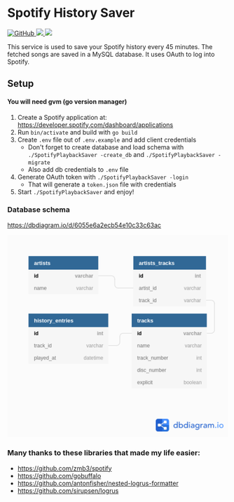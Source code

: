 # Spotify History Saver

<p align="left">
    <a href="LICENSE">
        <img alt="GitHub" src="https://img.shields.io/github/license/elivlo/SpotifyHistorySaver">
    </a>
    <a href="https://github.com/elivlo/SpotifyHistorySaver/actions/workflows/test.yml">
        <img src="https://github.com/elivlo/SpotifyHistorySaver/actions/workflows/test.yml/badge.svg">
    </a>
    <a href="https://coveralls.io/github/elivlo/SpotifyHistorySaver?branch=master">
        <img src="https://coveralls.io/repos/github/elivlo/SpotifyHistorySaver/badge.svg?branch=master">
    </a>
<p>

This service is used to save your Spotify history every 45 minutes. The fetched songs are saved in a MySQL database.
It uses OAuth to log into Spotify.

## Setup
#### You will need gvm (go version manager)

1. Create a Spotify application at: https://developer.spotify.com/dashboard/applications
2. Run `bin/activate` and build with `go build`
3. Create `.env` file out of `.env.example` and add client credentials
   + Don't forget to create database and load schema with `./SpotifyPlaybackSaver -create_db` and `./SpotifyPlaybackSaver -migrate`
   + Also add db credentials to `.env` file
4. Generate OAuth token with `./SpotifyPlaybackSaver -login`
   + That will generate a `token.json` file with credentials
5. Start `./SpotifyPlaybackSaver` and enjoy!

### Database schema
https://dbdiagram.io/d/6055e6a2ecb54e10c33c63ac

![Database](assets/SpotifyHistoryPlaybackSaver.png "Database")

### Many thanks to these libraries that made my life easier:
+ https://github.com/zmb3/spotify
+ https://github.com/gobuffalo
+ https://github.com/antonfisher/nested-logrus-formatter
+ https://github.com/sirupsen/logrus
